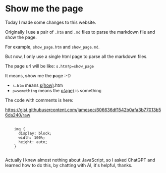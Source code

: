 # Show me the page

Today I made some changes to this website. 

Originally I use a pair of `.htm` and `.md` files to parse the markdown file and show the page.

For example, `show_page.htm` and `show_page.md`.

But now, I only use a single html page to parse all the markdown files.

The page url will be like: `s.htm?p=show_page`

It means, **s**how me the **p**age :-D
- `s.htm` means <u>s(how)</u>.htm
- `p=something` means the <u>p(age)</u> is something

The code with comments is here: 

https://gist.githubusercontent.com/jamesec/606636df1542b0afa3b77013b56da240/raw

<pre dark>
  <code class="language-css">
    img {
      display: block;
      width: 100%;
      height: auto;
    }
  </code>
</pre>

Actually I knew almost nothing about JavaScript, so I asked ChatGPT and learned how to do this, by chatting with AI, it's helpful, thanks.
